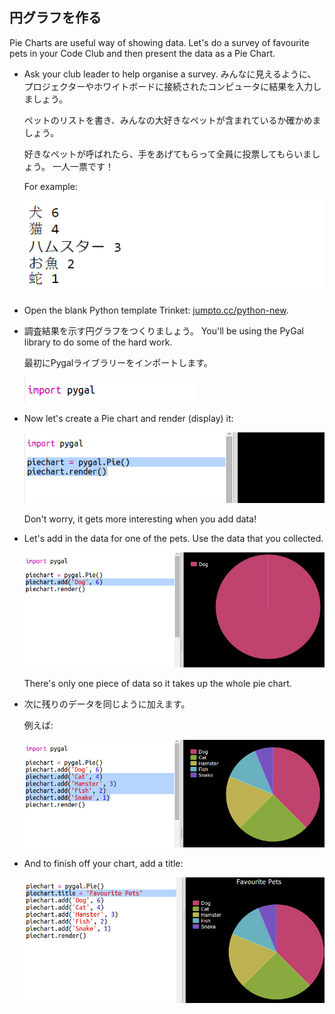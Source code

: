 ## 円グラフを作る

Pie Charts are useful way of showing data. Let's do a survey of favourite pets in your Code Club and then present the data as a Pie Chart.

+ Ask your club leader to help organise a survey. みんなに見えるように、プロジェクターやホワイトボードに接続されたコンピュータに結果を入力しましょう。
    
    ペットのリストを書き、みんなの大好きなペットが含まれているか確かめましょう。
    
    好きなペットが呼ばれたら、手をあげてもらって全員に投票してもらいましょう。 一人一票です！
    
    For example:
    
    ![スクリーンショット](images/pets-favourite.png)

+ Open the blank Python template Trinket: <a href="http://jumpto.cc/python-new" target="_blank">jumpto.cc/python-new</a>.

+ 調査結果を示す円グラフをつくりましょう。 You'll be using the PyGal library to do some of the hard work.
    
    最初にPygalライブラリーをインポートします。
    
    ![スクリーンショット](images/pets-pygal.png)

+ Now let's create a Pie chart and render (display) it:
    
    ![スクリーンショット](images/pets-pie.png)
    
    Don't worry, it gets more interesting when you add data!

+ Let's add in the data for one of the pets. Use the data that you collected.
    
    ![スクリーンショット](images/pets-add.png)
    
    There's only one piece of data so it takes up the whole pie chart.

+ 次に残りのデータを同じように加えます。
    
    例えば:
    
    ![スクリーンショット](images/pets-add-all.png)

+ And to finish off your chart, add a title:
    
    ![スクリーンショット](images/pets-title.png)